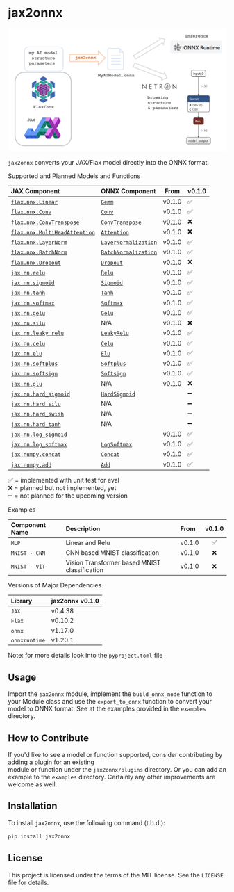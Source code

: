 # jax2onnx


![img.png](img.png)

`jax2onnx` converts your JAX/Flax model directly into the ONNX format.  


Supported and Planned Models and Functions

| JAX Component                                                                                                                               | ONNX Component                                                                       | From   | v0.1.0 |
|:--------------------------------------------------------------------------------------------------------------------------------------------|:-------------------------------------------------------------------------------------|--------| ------ |
| [`flax.nnx.Linear`](https://flax.readthedocs.io/en/latest/api_reference/flax.nnx/nn/linear.html#flax.nnx.Linear)                            | [`Gemm`](https://onnx.ai/onnx/operators/onnx__Gemm.html)                             | v0.1.0 | ✅      |
| [`flax.nnx.Conv`](https://flax.readthedocs.io/en/latest/api_reference/flax.nnx/nn/conv.html#flax.nnx.Conv)                                  | [`Conv`](https://onnx.ai/onnx/operators/onnx__Conv.html)                             | v0.1.0 | ✅      |
| [`flax.nnx.ConvTranspose`](https://flax.readthedocs.io/en/latest/api_reference/flax.nnx/nn/conv.html#flax.nnx.ConvTranspose)                | [`ConvTranspose`](https://onnx.ai/onnx/operators/onnx__ConvTranspose.html)           | v0.1.0 | ❌      |
| [`flax.nnx.MultiHeadAttention`](https://flax.readthedocs.io/en/latest/api_reference/flax.nnx/nn/attention.html#flax.nnx.MultiHeadAttention) | [`Attention`](https://onnx.ai/onnx/operators/onnx__Attention.html)                   | v0.1.0 | ❌      |
| [`flax.nnx.LayerNorm`](https://flax.readthedocs.io/en/latest/api_reference/flax.nnx/nn/normalization.html#flax.nnx.LayerNorm)               | [`LayerNormalization`](https://onnx.ai/onnx/operators/onnx__LayerNormalization.html) | v0.1.0 | ✅      |
| [`flax.nnx.BatchNorm`](https://flax.readthedocs.io/en/latest/api_reference/flax.nnx/nn/normalization.html#flax.nnx.BatchNorm)               | [`BatchNormalization`](https://onnx.ai/onnx/operators/onnx__BatchNormalization.html) | v0.1.0 | ✅      |
| [`flax.nnx.Dropout`](https://flax.readthedocs.io/en/latest/api_reference/flax.nnx/nn/dropout.html#flax.nnx.Dropout)                         | [`Dropout`](https://onnx.ai/onnx/operators/onnx__Dropout.html)                       | v0.1.0 | ❌      |
| [`jax.nn.relu`](https://jax.readthedocs.io/en/latest/jax.nn.html#jax.nn.relu)                                                               | [`Relu`](https://onnx.ai/onnx/operators/onnx__Relu.html)                             | v0.1.0 | ✅      |
| [`jax.nn.sigmoid`](https://jax.readthedocs.io/en/latest/jax.nn.html#jax.nn.sigmoid)                                                         | [`Sigmoid`](https://onnx.ai/onnx/operators/onnx__Sigmoid.html)                       | v0.1.0 | ✅      |
| [`jax.nn.tanh`](https://jax.readthedocs.io/en/latest/jax.nn.html#jax.nn.tanh)                                                               | [`Tanh`](https://onnx.ai/onnx/operators/onnx__Tanh.html)                             | v0.1.0 | ✅      |
| [`jax.nn.softmax`](https://jax.readthedocs.io/en/latest/jax.nn.html#jax.nn.softmax)                                                         | [`Softmax`](https://onnx.ai/onnx/operators/onnx__Softmax.html)                       | v0.1.0 | ✅      |
| [`jax.nn.gelu`](https://jax.readthedocs.io/en/latest/jax.nn.html#jax.nn.gelu)                                                               | [`Gelu`](https://onnx.ai/onnx/operators/onnx__Gelu.html)                             | v0.1.0 | ✅      |
| [`jax.nn.silu`](https://jax.readthedocs.io/en/latest/jax.nn.html#jax.nn.silu)                                                               | N/A                                                                                  | v0.1.0 | ❌      |
| [`jax.nn.leaky_relu`](https://jax.readthedocs.io/en/latest/jax.nn.html#jax.nn.leaky_relu)                                                   | [`LeakyRelu`](https://onnx.ai/onnx/operators/onnx__LeakyRelu.html)                   | v0.1.0 | ✅      |
| [`jax.nn.celu`](https://jax.readthedocs.io/en/latest/jax.nn.html#jax.nn.celu)                                                               | [`Celu`](https://onnx.ai/onnx/operators/onnx__Celu.html)                             | v0.1.0 | ✅      |
| [`jax.nn.elu`](https://jax.readthedocs.io/en/latest/jax.nn.html#jax.nn.elu)                                                                 | [`Elu`](https://onnx.ai/onnx/operators/onnx__Elu.html)                               | v0.1.0 | ✅      |
| [`jax.nn.softplus`](https://jax.readthedocs.io/en/latest/jax.nn.html#jax.nn.softplus)                                                       | [`Softplus`](https://onnx.ai/onnx/operators/onnx__Softplus.html)                     | v0.1.0 | ✅      |
| [`jax.nn.softsign`](https://jax.readthedocs.io/en/latest/jax.nn.html#jax.nn.softsign)                                                       | [`Softsign`](https://onnx.ai/onnx/operators/onnx__Softsign.html)                     | v0.1.0 | ✅      |
| [`jax.nn.glu`](https://jax.readthedocs.io/en/latest/jax.nn.html#jax.nn.glu)                                                                 | N/A                                                                                  | v0.1.0 | ❌      |
| [`jax.nn.hard_sigmoid`](https://jax.readthedocs.io/en/latest/jax.nn.html#jax.nn.hard_sigmoid)                                               | [`HardSigmoid`](https://onnx.ai/onnx/operators/onnx__HardSigmoid.html)               |        | ➖      |
| [`jax.nn.hard_silu`](https://jax.readthedocs.io/en/latest/jax.nn.html#jax.nn.hard_silu)                                                     | N/A                                                                                  |        | ➖      |
| [`jax.nn.hard_swish`](https://jax.readthedocs.io/en/latest/jax.nn.html#jax.nn.hard_swish)                                                   | N/A                                                                                  |        | ➖      |
| [`jax.nn.hard_tanh`](https://jax.readthedocs.io/en/latest/jax.nn.html#jax.nn.hard_tanh)                                                     | N/A                                                                                  |        | ➖      |
| [`jax.nn.log_sigmoid`](https://jax.readthedocs.io/en/latest/jax.nn.html#jax.nn.log_sigmoid)                                                 |                                                                                      | v0.1.0 | ✅      |
| [`jax.nn.log_softmax`](https://jax.readthedocs.io/en/latest/jax.nn.html#jax.nn.log_softmax)                                                 | [`LogSoftmax`](https://onnx.ai/onnx/operators/onnx__LogSoftmax.html)                 | v0.1.0 | ✅      |
| [`jax.numpy.concat`](https://jax.readthedocs.io/en/latest/_autosummary/jax.numpy.concat.html)                                               | [`Concat`](https://onnx.ai/onnx/operators/onnx__Concat.html)                         | v0.1.0 | ✅      |
| [`jax.numpy.add`](https://jax.readthedocs.io/en/latest/_autosummary/jax.numpy.add.html)                                                     | [`Add`](https://onnx.ai/onnx/operators/onnx__Add.html)                               | v0.1.0 | ✅      |

✅ = implemented with unit test for eval<br>
❌ = planned but not implemented, yet<br>
➖ = not planned for the upcoming version

Examples

| Component Name  | Description                                   | From   | v0.1.0 |
|:----------------|:----------------------------------------------|:-------|:------:|
| `MLP`           | Linear and Relu                               | v0.1.0 |    ✅ |
| `MNIST - CNN`   | CNN based MNIST classification                | v0.1.0 |   ❌  |
| `MNIST - ViT`   | Vision Transformer based MNIST classification | v0.1.0 |   ❌  |


Versions of Major Dependencies

| Library       | jax2onnx v0.1.0 | 
|:--------------|:----------------| 
| `JAX`         | v0.4.38         | 
| `Flax`        | v0.10.2         | 
| `onnx`        | v1.17.0         |  
| `onnxruntime` | v1.20.1         |  

Note: for more details look into the `pyproject.toml` file



## Usage
Import the `jax2onnx` module, implement the `build_onnx_node` function to your Module class and use the `export_to_onnx` 
function to convert your model to ONNX format. See at the examples provided in the `examples` directory.

 

## How to Contribute

If you'd like to see a model or function supported, consider contributing by adding a plugin for an existing   
module or function under the `jax2onnx/plugins` directory. Or you can add an example to the `examples` directory. 
Certainly any other improvements are welcome as well.

## Installation

To install `jax2onnx`, use the following command (t.b.d.):

```bash
pip install jax2onnx  
```


 

## License

This project is licensed under the terms of the MIT license. See the `LICENSE` file for details.

